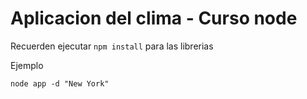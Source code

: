 # Aplicacion del clima - Curso node

Recuerden ejecutar ```npm install``` para las librerias

Ejemplo

```
node app -d "New York" 
```